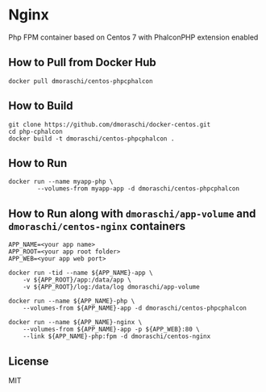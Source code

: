 # Nginx

Php FPM container based on Centos 7 with PhalconPHP extension enabled

## How to Pull from Docker Hub

    docker pull dmoraschi/centos-phpcphalcon

## How to Build

    git clone https://github.com/dmoraschi/docker-centos.git
    cd php-cphalcon
    docker build -t dmoraschi/centos-phpcphalcon .

## How to Run

    docker run --name myapp-php \
            --volumes-from myapp-app -d dmoraschi/centos-phpcphalcon

## How to Run along with `dmoraschi/app-volume` and `dmoraschi/centos-nginx` containers

    APP_NAME=<your app name>
    APP_ROOT=<your app root folder>
    APP_WEB=<your app web port>

    docker run -tid --name ${APP_NAME}-app \
        -v ${APP_ROOT}/app:/data/app \
        -v ${APP_ROOT}/log:/data/log dmoraschi/app-volume

    docker run --name ${APP_NAME}-php \
        --volumes-from ${APP_NAME}-app -d dmoraschi/centos-phpcphalcon

    docker run --name ${APP_NAME}-nginx \
        --volumes-from ${APP_NAME}-app -p ${APP_WEB}:80 \
        --link ${APP_NAME}-php:fpm -d dmoraschi/centos-nginx

## License

MIT